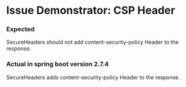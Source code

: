# Issue Demonstrator: CSP Header
### Expected
SecureHeaders should not add content-security-policy Header to the response.

### Actual in spring boot version 2.7.4
SecureHeaders adds content-security-policy Header to the response.
